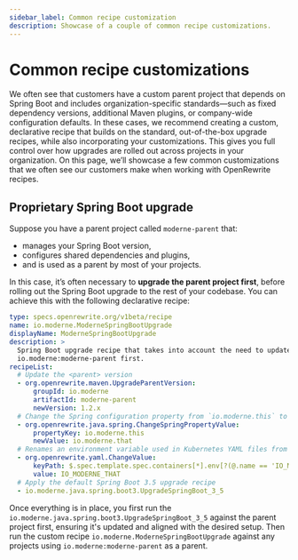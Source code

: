 ```yaml
---
sidebar_label: Common recipe customization
description: Showcase of a couple of common recipe customizations.
---
```


# Common recipe customizations

We often see that customers have a custom parent project that depends on Spring Boot and includes organization-specific standards—such as fixed dependency versions, additional Maven plugins, or company-wide configuration defaults.
In these cases, we recommend creating a custom, declarative recipe that builds on the standard, out-of-the-box upgrade recipes, while also incorporating your customizations.
This gives you full control over how upgrades are rolled out across projects in your organization.
On this page, we’ll showcase a few common customizations that we often see our customers make when working with OpenRewrite recipes.

## Proprietary Spring Boot upgrade
 
Suppose you have a parent project called `moderne-parent` that:
* manages your Spring Boot version,
* configures shared dependencies and plugins,
* and is used as a parent by most of your projects.

In this case, it’s often necessary to **upgrade the parent project first**, before rolling out the Spring Boot upgrade to the rest of your codebase.
You can achieve this with the following declarative recipe:

```yaml
type: specs.openrewrite.org/v1beta/recipe
name: io.moderne.ModerneSpringBootUpgrade
displayName: ModerneSpringBootUpgrade
description: >
  Spring Boot upgrade recipe that takes into account the need to update the
  io.moderne:moderne-parent first.
recipeList:
  # Update the <parent> version
  - org.openrewrite.maven.UpgradeParentVersion:
      groupId: io.moderne
      artifactId: moderne-parent
      newVersion: 1.2.x
  # Change the Spring configuration property from `io.moderne.this` to `io.moderne.that`
  - org.openrewrite.java.spring.ChangeSpringPropertyValue:
      propertyKey: io.moderne.this
      newValue: io.moderne.that
  # Renames an environment variable used in Kubernetes YAML files from `IO_MODERNE_THIS` to `IO_MODERNE_THAT`
  - org.openrewrite.yaml.ChangeValue:
      keyPath: $.spec.template.spec.containers[*].env[?(@.name == 'IO_MODERNE_THIS')].name
      value: IO_MODERNE_THAT
  # Apply the default Spring Boot 3.5 upgrade recipe
  - io.moderne.java.spring.boot3.UpgradeSpringBoot_3_5
```

Once everything is in place, you first run the `io.moderne.java.spring.boot3.UpgradeSpringBoot_3_5` against the parent project first, ensuring it's updated and aligned with the desired setup.
Then run the custom recipe `io.moderne.ModerneSpringBootUpgrade` against any projects using `io.moderne:moderne-parent` as a parent.
